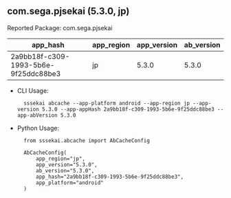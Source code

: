 com.sega.pjsekai (5.3.0, jp)
---
Reported Package: com.sega.pjsekai

|                                        app_hash|   app_region|  app_version|   ab_version|
|------------------------------------------------|-------------|-------------|-------------|
|            2a9bb18f-c309-1993-5b6e-9f25ddc88be3|           jp|        5.3.0|        5.3.0|

- CLI Usage:

        sssekai abcache --app-platform android --app-region jp --app-version 5.3.0 --app-appHash 2a9bb18f-c309-1993-5b6e-9f25ddc88be3 --app-abVersion 5.3.0

- Python Usage:

        from sssekai.abcache import AbCacheConfig

        AbCacheConfig(
            app_region="jp",
            app_version="5.3.0",
            ab_version="5.3.0",
            app_hash="2a9bb18f-c309-1993-5b6e-9f25ddc88be3",
            app_platform="android"
        )

